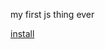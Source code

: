 my first js thing ever

[install](https://github.com/Actiol/osu-bbcode-copier/raw/refs/heads/main/bbcode.user.js)
